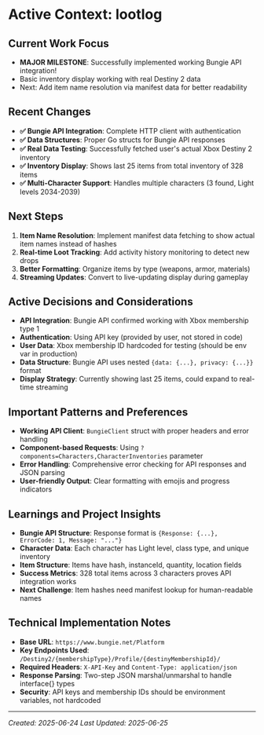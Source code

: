 # Active Context: lootlog

## Current Work Focus
- **MAJOR MILESTONE**: Successfully implemented working Bungie API integration!
- Basic inventory display working with real Destiny 2 data
- Next: Add item name resolution via manifest data for better readability

## Recent Changes
- **✅ Bungie API Integration**: Complete HTTP client with authentication
- **✅ Data Structures**: Proper Go structs for Bungie API responses
- **✅ Real Data Testing**: Successfully fetched user's actual Xbox Destiny 2 inventory
- **✅ Inventory Display**: Shows last 25 items from total inventory of 328 items
- **✅ Multi-Character Support**: Handles multiple characters (3 found, Light levels 2034-2039)

## Next Steps
1. **Item Name Resolution**: Implement manifest data fetching to show actual item names instead of hashes
2. **Real-time Loot Tracking**: Add activity history monitoring to detect new drops
3. **Better Formatting**: Organize items by type (weapons, armor, materials)
4. **Streaming Updates**: Convert to live-updating display during gameplay

## Active Decisions and Considerations
- **API Integration**: Bungie API confirmed working with Xbox membership type 1
- **Authentication**: Using API key (provided by user, not stored in code)
- **User Data**: Xbox membership ID hardcoded for testing (should be env var in production)
- **Data Structure**: Bungie API uses nested `{data: {...}, privacy: {...}}` format
- **Display Strategy**: Currently showing last 25 items, could expand to real-time streaming

## Important Patterns and Preferences
- **Working API Client**: `BungieClient` struct with proper headers and error handling
- **Component-based Requests**: Using `?components=Characters,CharacterInventories` parameter
- **Error Handling**: Comprehensive error checking for API responses and JSON parsing
- **User-friendly Output**: Clear formatting with emojis and progress indicators

## Learnings and Project Insights
- **Bungie API Structure**: Response format is `{Response: {...}, ErrorCode: 1, Message: "..."}` 
- **Character Data**: Each character has Light level, class type, and unique inventory
- **Item Structure**: Items have hash, instanceId, quantity, location fields
- **Success Metrics**: 328 total items across 3 characters proves API integration works
- **Next Challenge**: Item hashes need manifest lookup for human-readable names

## Technical Implementation Notes
- **Base URL**: `https://www.bungie.net/Platform`
- **Key Endpoints Used**: `/Destiny2/{membershipType}/Profile/{destinyMembershipId}/`
- **Required Headers**: `X-API-Key` and `Content-Type: application/json`
- **Response Parsing**: Two-step JSON marshal/unmarshal to handle interface{} types
- **Security**: API keys and membership IDs should be environment variables, not hardcoded

---
*Created: 2025-06-24*
*Last Updated: 2025-06-25*
